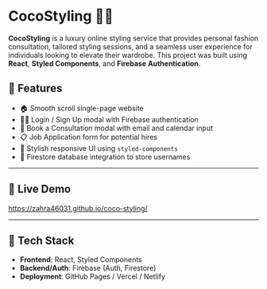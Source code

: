 # CocoStyling 👗✨

**CocoStyling** is a luxury online styling service that provides personal fashion consultation, tailored styling sessions, and a seamless user experience for individuals looking to elevate their wardrobe. This project was built using **React**, **Styled Components**, and **Firebase Authentication**.

## 🌟 Features

- 🏠 Smooth scroll single-page website
- 👩‍💻 Login / Sign Up modal with Firebase authentication
- 📅 Book a Consultation modal with email and calendar input
- 📋 Job Application form for potential hires
- 🎨 Stylish responsive UI using `styled-components`
- 🔐 Firestore database integration to store usernames


---

## 🚀 Live Demo

https://zahra46031.github.io/coco-styling/ 

---

## 🧱 Tech Stack

- **Frontend**: React, Styled Components
- **Backend/Auth**: Firebase (Auth, Firestore)
- **Deployment**: GitHub Pages / Vercel / Netlify


